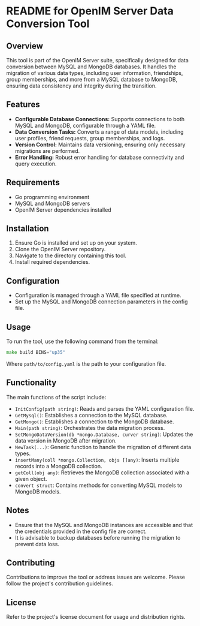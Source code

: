 #  README for OpenIM Server Data Conversion Tool

## Overview

This tool is part of the OpenIM Server suite, specifically designed for data conversion between MySQL and MongoDB databases. It handles the migration of various data types, including user information, friendships, group memberships, and more from a MySQL database to MongoDB, ensuring data consistency and integrity during the transition.

## Features

+ **Configurable Database Connections:** Supports connections to both MySQL and MongoDB, configurable through a YAML file.
+ **Data Conversion Tasks:** Converts a range of data models, including user profiles, friend requests, group memberships, and logs.
+ **Version Control:** Maintains data versioning, ensuring only necessary migrations are performed.
+ **Error Handling:** Robust error handling for database connectivity and query execution.

## Requirements

+ Go programming environment
+ MySQL and MongoDB servers
+ OpenIM Server dependencies installed

## Installation

1. Ensure Go is installed and set up on your system.
2. Clone the OpenIM Server repository.
3. Navigate to the directory containing this tool.
4. Install required dependencies.

## Configuration

+ Configuration is managed through a YAML file specified at runtime.
+ Set up the MySQL and MongoDB connection parameters in the config file.

## Usage

To run the tool, use the following command from the terminal:

```go
make build BINS="up35"
```

Where `path/to/config.yaml` is the path to your configuration file.

## Functionality

The main functions of the script include:

+ `InitConfig(path string)`: Reads and parses the YAML configuration file.
+ `GetMysql()`: Establishes a connection to the MySQL database.
+ `GetMongo()`: Establishes a connection to the MongoDB database.
+ `Main(path string)`: Orchestrates the data migration process.
+ `SetMongoDataVersion(db *mongo.Database, curver string)`: Updates the data version in MongoDB after migration.
+ `NewTask(...)`: Generic function to handle the migration of different data types.
+ `insertMany(coll *mongo.Collection, objs []any)`: Inserts multiple records into a MongoDB collection.
+ `getColl(obj any)`: Retrieves the MongoDB collection associated with a given object.
+ `convert struct`: Contains methods for converting MySQL models to MongoDB models.

## Notes

+ Ensure that the MySQL and MongoDB instances are accessible and that the credentials provided in the config file are correct.
+ It is advisable to backup databases before running the migration to prevent data loss.

## Contributing

Contributions to improve the tool or address issues are welcome. Please follow the project's contribution guidelines.

## License

Refer to the project's license document for usage and distribution rights.